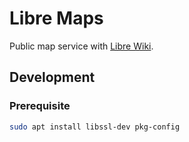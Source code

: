 # Libre Maps
Public map service with [Libre Wiki](https://librewiki.net).

## Development
### Prerequisite
```bash
sudo apt install libssl-dev pkg-config
```
